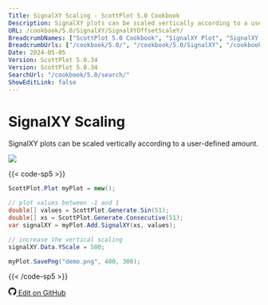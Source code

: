 ```yaml
---
Title: SignalXY Scaling - ScottPlot 5.0 Cookbook
Description: SignalXY plots can be scaled vertically according to a user-defined amount.
URL: /cookbook/5.0/SignalXY/SignalXYOffsetScaleY/
BreadcrumbNames: ["ScottPlot 5.0 Cookbook", "SignalXY Plot", "SignalXY Scaling"]
BreadcrumbUrls: ["/cookbook/5.0/", "/cookbook/5.0/SignalXY", "/cookbook/5.0/SignalXY/SignalXYOffsetScaleY"]
Date: 2024-05-05
Version: ScottPlot 5.0.34
Version: ScottPlot 5.0.34
SearchUrl: "/cookbook/5.0/search/"
ShowEditLink: false
---
```


# SignalXY Scaling


SignalXY plots can be scaled vertically according to a user-defined amount.

[![](/cookbook/5.0/images/SignalXYOffsetScaleY.png?240505131914)](/cookbook/5.0/images/SignalXYOffsetScaleY.png?240505131914)

{{< code-sp5 >}}

```cs
ScottPlot.Plot myPlot = new();

// plot values between -1 and 1
double[] values = ScottPlot.Generate.Sin(51);
double[] xs = ScottPlot.Generate.Consecutive(51);
var signalXY = myPlot.Add.SignalXY(xs, values);

// increase the vertical scaling
signalXY.Data.YScale = 500;

myPlot.SavePng("demo.png", 400, 300);

```

{{< /code-sp5 >}}

<a href='https://github.com/ScottPlot/ScottPlot/blob/main/src/ScottPlot5/ScottPlot5%20Cookbook/Recipes/PlotTypes/SignalXY.cs'><svg xmlns="http://www.w3.org/2000/svg" width="16" height="16" fill="currentColor" class="mb-1 bi bi-github" viewBox="0 0 16 16">
  <path d="M8 0C3.58 0 0 3.58 0 8c0 3.54 2.29 6.53 5.47 7.59.4.07.55-.17.55-.38 0-.19-.01-.82-.01-1.49-2.01.37-2.53-.49-2.69-.94-.09-.23-.48-.94-.82-1.13-.28-.15-.68-.52-.01-.53.63-.01 1.08.58 1.23.82.72 1.21 1.87.87 2.33.66.07-.52.28-.87.51-1.07-1.78-.2-3.64-.89-3.64-3.95 0-.87.31-1.59.82-2.15-.08-.2-.36-1.02.08-2.12 0 0 .67-.21 2.2.82.64-.18 1.32-.27 2-.27s1.36.09 2 .27c1.53-1.04 2.2-.82 2.2-.82.44 1.1.16 1.92.08 2.12.51.56.82 1.27.82 2.15 0 3.07-1.87 3.75-3.65 3.95.29.25.54.73.54 1.48 0 1.07-.01 1.93-.01 2.2 0 .21.15.46.55.38A8.01 8.01 0 0 0 16 8c0-4.42-3.58-8-8-8"/>
</svg> Edit on GitHub</a>

